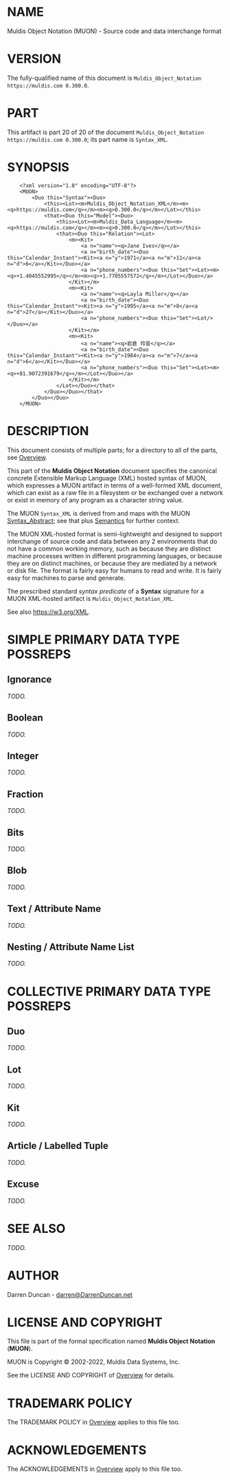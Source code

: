 # NAME

Muldis Object Notation (MUON) - Source code and data interchange format

# VERSION

The fully-qualified name of this document is
`Muldis_Object_Notation https://muldis.com 0.300.0`.

# PART

This artifact is part 20 of 20 of the document
`Muldis_Object_Notation https://muldis.com 0.300.0`;
its part name is `Syntax_XML`.

# SYNOPSIS

```
    <?xml version="1.0" encoding="UTF-8"?>
    <MUON>
        <Duo this="Syntax"><Duo>
            <this><Lot><m>Muldis_Object_Notation_XML</m><m><q>https://muldis.com</q></m><m><q>0.300.0</q></m></Lot></this>
            <that><Duo this="Model"><Duo>
                <this><Lot><m>Muldis_Data_Language</m><m><q>https://muldis.com</q></m><m><q>0.300.0</q></m></Lot></this>
                <that><Duo this="Relation"><Lot>
                    <m><Kit>
                        <a n="name"><q>Jane Ives</q></a>
                        <a n="birth_date"><Duo this="Calendar_Instant"><Kit><a n="y">1971</a><a n="m">11</a><a n="d">6</a></Kit></Duo></a>
                        <a n="phone_numbers"><Duo this="Set"><Lot><m><q>+1.4045552995</q></m><m><q>+1.7705557572</q></m></Lot></Duo></a>
                    </Kit></m>
                    <m><Kit>
                        <a n="name"><q>Layla Miller</q></a>
                        <a n="birth_date"><Duo this="Calendar_Instant"><Kit><a n="y">1995</a><a n="m">8</a><a n="d">27</a></Kit></Duo></a>
                        <a n="phone_numbers"><Duo this="Set"><Lot/></Duo></a>
                    </Kit></m>
                    <m><Kit>
                        <a n="name"><q>岩倉 玲音</q></a>
                        <a n="birth_date"><Duo this="Calendar_Instant"><Kit><a n="y">1984</a><a n="m">7</a><a n="d">6</a></Kit></Duo></a>
                        <a n="phone_numbers"><Duo this="Set"><Lot><m><q>+81.9072391679</q></m></Lot></Duo></a>
                    </Kit></m>
                </Lot></Duo></that>
            </Duo></Duo></that>
        </Duo></Duo>
    </MUON>
```

# DESCRIPTION

This document consists of multiple parts; for a directory to all of the
parts, see [Overview](Muldis_Object_Notation.md).

This part of the **Muldis Object Notation** document specifies the
canonical concrete Extensible Markup Language (XML) hosted syntax of MUON,
which expresses a MUON artifact in terms of a well-formed XML document,
which can exist as a raw file in a filesystem or be exchanged over a
network or exist in memory of any program as a character string value.

The MUON `Syntax_XML` is derived from and maps with the MUON
[Syntax_Abstract](Muldis_Object_Notation_Syntax_Abstract.md); see that plus
[Semantics](Muldis_Object_Notation_Semantics.md) for further context.

The MUON XML-hosted format is semi-lightweight and designed to
support interchange of source code and data between any 2 environments that
do not have a common working memory, such as because they are distinct
machine processes written in different programming languages, or because
they are on distinct machines, or because they are mediated by a network or
disk file.  The format is fairly easy for humans to read and write.  It is
fairly easy for machines to parse and generate.

The prescribed standard *syntax predicate* of a **Syntax** signature for a
MUON XML-hosted artifact is `Muldis_Object_Notation_XML`.

See also <https://w3.org/XML>.

# SIMPLE PRIMARY DATA TYPE POSSREPS

## Ignorance

*TODO.*

## Boolean

*TODO.*

## Integer

*TODO.*

## Fraction

*TODO.*

## Bits

*TODO.*

## Blob

*TODO.*

## Text / Attribute Name

*TODO.*

## Nesting / Attribute Name List

*TODO.*

# COLLECTIVE PRIMARY DATA TYPE POSSREPS

## Duo

*TODO.*

## Lot

*TODO.*

## Kit

*TODO.*

## Article / Labelled Tuple

*TODO.*

## Excuse

*TODO.*

# SEE ALSO

*TODO.*

# AUTHOR

Darren Duncan - darren@DarrenDuncan.net

# LICENSE AND COPYRIGHT

This file is part of the formal specification named
**Muldis Object Notation** (**MUON**).

MUON is Copyright © 2002-2022, Muldis Data Systems, Inc.

See the LICENSE AND COPYRIGHT of [Overview](Muldis_Object_Notation.md) for details.

# TRADEMARK POLICY

The TRADEMARK POLICY in [Overview](Muldis_Object_Notation.md) applies to this file too.

# ACKNOWLEDGEMENTS

The ACKNOWLEDGEMENTS in [Overview](Muldis_Object_Notation.md) apply to this file too.
